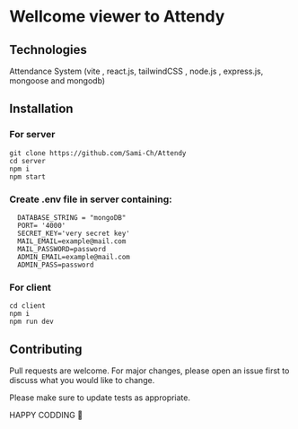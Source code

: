 # Wellcome viewer to Attendy
## Technologies
Attendance System (vite , react.js, tailwindCSS , node.js , express.js, mongoose and mongodb)
## Installation
### For server
```
git clone https://github.com/Sami-Ch/Attendy
cd server
npm i
npm start
```
### Create .env file in server containing:
```
  DATABASE_STRING = "mongoDB"
  PORT= '4000'
  SECRET_KEY='very secret key'
  MAIL_EMAIL=example@mail.com
  MAIL_PASSWORD=password
  ADMIN_EMAIL=example@mail.com
  ADMIN_PASS=password
```
### For client
```
cd client
npm i
npm run dev
```

## Contributing

Pull requests are welcome. For major changes, please open an issue first
to discuss what you would like to change.


Please make sure to update tests as appropriate.


HAPPY CODDING 🤗




